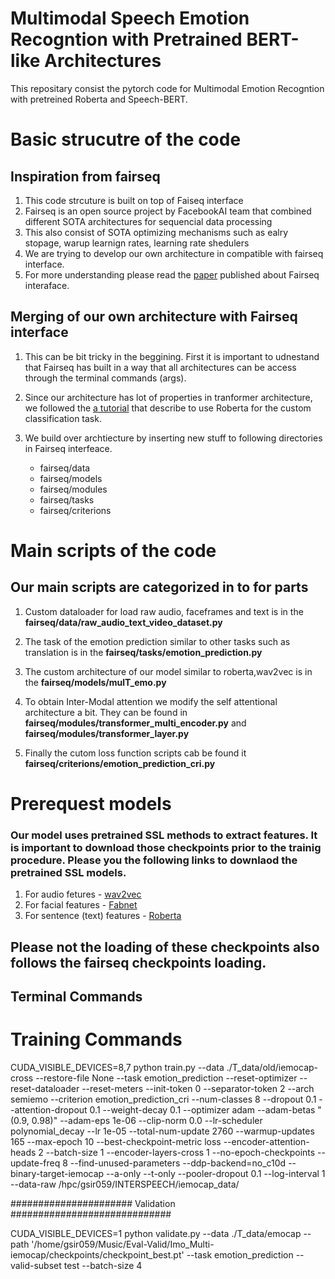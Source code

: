 # Multimodal Speech Emotion Recogntion with Pretrained BERT-like Architectures
This repositary consist the pytorch code for Multimodal Emotion Recogntion with pretreined Roberta and Speech-BERT.


# Basic strucutre of the code

## Inspiration from fairseq

1. This code strcuture is built on top of Faiseq interface
2. Fairseq is an open source project by FacebookAI team that combined different SOTA architectures for sequencial data processing
3. This also consist of SOTA optimizing mechanisms such as ealry stopage, warup learnign rates, learning rate shedulers
4. We are trying to develop our own architecture in compatible with fairseq interface. 
5. For more understanding please read the [paper](https://arxiv.org/abs/1904.01038) published about Fairseq interaface.

## Merging of our own architecture with Fairseq interface

1. This can be bit tricky in the beggining. First  it is important to udnestand that Fairseq has built in a way that all architectures can be access through the terminal commands (args).

2. Since our architecture has lot of properties in tranformer architecture, we followed the [a tutorial](https://github.com/pytorch/fairseq/blob/master/examples/roberta/README.custom_classification.md) that describe to use Roberta for the custom classification task.

3. We build over archtiecture by inserting new stuff to following directories in Fairseq interfeace.
   - fairseq/data
   - fairseq/models
   - fairseq/modules
   - fairseq/tasks
   - fairseq/criterions


# Main scripts of the code

## Our main scripts are categorized in to for parts

1. Custom dataloader for load raw audio, faceframes and text is in the **fairseq/data/raw_audio_text_video_dataset.py**

2. The task of the emotion prediction similar to other tasks such as translation is in the **fairseq/tasks/emotion_prediction.py**

3. The custom architecture of our model similar to roberta,wav2vec is in the **fairseq/models/mulT_emo.py**

4. To obtain Inter-Modal attention we modify the self attentional architecture a bit. They can be found in **fairseq/modules/transformer_multi_encoder.py** and  **fairseq/modules/transformer_layer.py**

5. Finally the cutom loss function scripts  cab be found it **fairseq/criterions/emotion_prediction_cri.py**



# Prerequest models 

### Our model uses pretrained SSL methods to extract features. It is important to download those checkpoints prior to the trainig procedure. Please you the following links to downlaod the pretrained SSL models.

1. For audio fetures - [wav2vec](https://github.com/pytorch/fairseq/tree/master/examples/wav2vec) 
2. For facial features - [Fabnet](http://www.robots.ox.ac.uk/~vgg/research/unsup_learn_watch_faces/fabnet.html)
3. For sentence (text) features - [Roberta](https://github.com/pytorch/fairseq/blob/master/examples/roberta/README.md)


## Please not the loading of these checkpoints also follows the fairseq checkpoints loading.



## Terminal Commands 

# Training Commands

CUDA_VISIBLE_DEVICES=8,7  python train.py --data ./T_data/old/iemocap-cross --restore-file None  --task emotion_prediction --reset-optimizer --reset-dataloader --reset-meters --init-token 0 --separator-token 2 --arch semiemo --criterion  emotion_prediction_cri  --num-classes 8  --dropout 0.1 --attention-dropout 0.1 --weight-decay 0.1 --optimizer adam --adam-betas "(0.9, 0.98)" --adam-eps 1e-06 --clip-norm 0.0 --lr-scheduler polynomial_decay --lr 1e-05 --total-num-update 2760  --warmup-updates 165  --max-epoch 10 --best-checkpoint-metric loss  --encoder-attention-heads 2 --batch-size 1 --encoder-layers-cross 1   --no-epoch-checkpoints --update-freq 8 --find-unused-parameters --ddp-backend=no_c10d --binary-target-iemocap    --a-only --t-only  --pooler-dropout 0.1  --log-interval 1  --data-raw /hpc/gsir059/INTERSPEECH/iemocap_data/  





###################### Validation #############################


CUDA_VISIBLE_DEVICES=1 python validate.py  --data ./T_data/emocap   --path '/home/gsir059/Music/Eval-Valid/Imo_Multi-iemocap/checkpoints/checkpoint_best.pt' --task emotion_prediction --valid-subset test --batch-size 4
